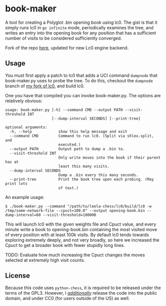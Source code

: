 # book-maker

A tool for creating a Polyglot .bin opening book using lc0.
The gist is that it simply runs lc0 in `go infinite` mode, periodically examines the tree, and writes an entry into the opening book for any position that has a sufficient number of visits to be considered sufficiently converged.

Fork of the repo [here](https://github.com/petersn/lczero-book-maker), updated for new Lc0 engine backend.

## Usage

You must first apply a patch to lc0 that adds a UCI command `dumpnode` that book-maker.py uses to probe the tree.
To do this, checkout the `dumpnode` branch of [my fork of lc0](https://github.com/bharadwaj6/lc0), and build lc0.

One you have that compiled you can invoke book-maker.py.
The options are relatively obvious:

```
usage: book-maker.py [-h] --command CMD --output PATH --visit-threshold INT
                     [--dump-interval SECONDS] [--print-tree]

optional arguments:
  -h, --help            show this help message and exit
  --command CMD         Command to run lc0. (Split via shlex.split, and
                        executed.)
  --output PATH         Output path to dump a .bin to.
  --visit-threshold INT
                        Only write moves into the book if their parent has at
                        least this many visits.
  --dump-interval SECONDS
                        Dump a .bin every this many seconds.
  --print-tree          Print the book tree upon each probing. (May print lots
                        of text.)
```

An example usage:

```
$ ./book-maker.py --command "/path/to/leela-chess/lc0/build/lc0 -w /tmp/some-network-file --cpuct=100.0" --output opening-book.bin --dump-interval=60 --visit-threshold=100000
```

This will launch lc0 with the given weights file and Cpuct value, and every minute write a book to opening-book.bin containing the most visited move of every position with at least 100k visits.
By default lc0 tends towards exploring extremely deeply, and not very broadly, so here we increased the Cpuct to get a broader book with fewer stupidly long lines.

TODO: Evaluate how much increasing the Cpuct changes the moves selected at extremely high visit counts.

## License

Because this code uses `python-chess`, it is required to be released under the terms of the GPL3.
However, I [*additionally*](https://opensource.stackexchange.com/questions/4137/can-public-domain-use-gpl-licensed-library-program) release the code into the public domain, and under CC0 (for users outside of the US) as well.
